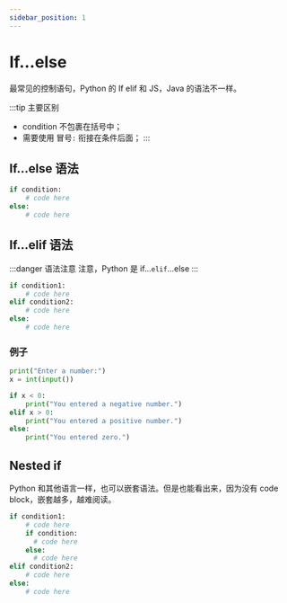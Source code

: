 ```yaml
---
sidebar_position: 1
---
```


# If...else

最常见的控制语句，Python 的 If elif 和 JS，Java 的语法不一样。

:::tip 主要区别

- condition 不包裹在括号中；
- 需要使用 冒号`:` 衔接在条件后面；
  :::

## If...else 语法

```Python title="syntax"
if condition:
    # code here
else:
    # code here
```

## If...elif 语法

:::danger 语法注意
注意，Python 是 if...`elif`...else
:::

```Python title="syntax"
if condition1:
    # code here
elif condition2:
    # code here
else:
    # code here
```

### 例子

```Python
print("Enter a number:")
x = int(input())

if x < 0:
    print("You entered a negative number.")
elif x > 0:
    print("You entered a positive number.")
else:
    print("You entered zero.")
```

## Nested if

Python 和其他语言一样，也可以嵌套语法。但是也能看出来，因为没有 code block，嵌套越多，越难阅读。

```Python
if condition1:
    # code here
    if condition:
      # code here
    else:
      # code here
elif condition2:
    # code here
else:
    # code here
```
